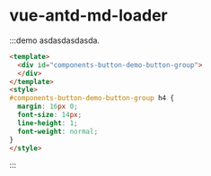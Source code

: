 
# vue-antd-md-loader
:::demo
asdasdasdasda.
```html
<template>
  <div id="components-button-demo-button-group">
  </div>
</template>
<style>
#components-button-demo-button-group h4 {
  margin: 16px 0;
  font-size: 14px;
  line-height: 1;
  font-weight: normal;
}
</style>
```
:::
